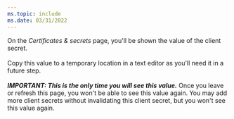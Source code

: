 ```yaml
---
ms.topic: include
ms.date: 03/31/2022
---
```

On the *Certificates & secrets* page, you'll be shown the value of the client secret.<br>
<br>
Copy this value to a temporary location in a text editor as you'll need it in a future step.<br>
<br>
***IMPORTANT: This is the only time you will see this value.***  Once you leave or refresh this page, you won't be able to see this value again.  You may add more client secrets without invalidating this client secret, but you won't see this value again.